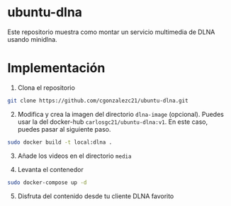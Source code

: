 # ubuntu-dlna

Este repositorio muestra como montar un servicio multimedia de DLNA usando minidlna.

# Implementación

1. Clona el repositorio

```bash
git clone https://github.com/cgonzalezc21/ubuntu-dlna.git
```

2. Modifica y crea la imagen del directorio `dlna-image` (opcional). Puedes usar la del docker-hub `carlosgc21/ubuntu-dlna:v1`.
En este caso, puedes pasar al siguiente paso. 

```bash
sudo docker build -t local:dlna .
```

3. Añade los videos en el directorio `media`

4. Levanta el contenedor

```bash
sudo docker-compose up -d
```

5. Disfruta del contenido desde tu cliente DLNA favorito
